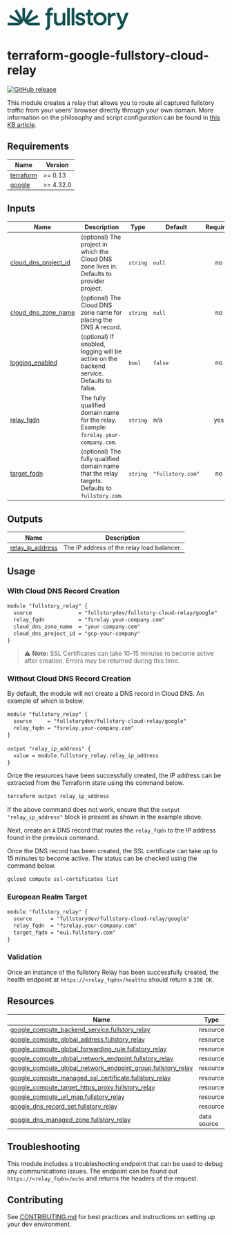 <a href="https://fullstory.com"><img src="https://github.com/fullstorydev/terraform-google-fullstory-cloud-relay/blob/main/assets/fs-logo.png?raw=true"></a>

# terraform-google-fullstory-cloud-relay

[![GitHub release](https://img.shields.io/github/release/fullstorydev/terraform-google-fullstory-cloud-relay.svg)](https://github.com/fullstorydev/terraform-google-fullstory-cloud-relay/releases/)


This module creates a relay that allows you to route all captured fullstory traffic
from your users’ browser directly through your own domain. More information on the philosophy and 
script configuration can be found in [this KB article](https://help.fullstory.com/hc/en-us/articles/360046112593-How-to-send-captured-traffic-to-your-First-Party-Domain-using-fullstory-Relay).

<!-- BEGIN_TF_DOCS -->
## Requirements

| Name | Version |
|------|---------|
| <a name="requirement_terraform"></a> [terraform](#requirement\_terraform) | >= 0.13 |
| <a name="requirement_google"></a> [google](#requirement\_google) | >= 4.32.0 |

## Inputs

| Name | Description | Type | Default | Required |
|------|-------------|------|---------|:--------:|
| <a name="input_cloud_dns_project_id"></a> [cloud\_dns\_project\_id](#input\_cloud\_dns\_project\_id) | (optional) The project in which the Cloud DNS zone lives in. Defaults to provider project. | `string` | `null` | no |
| <a name="input_cloud_dns_zone_name"></a> [cloud\_dns\_zone\_name](#input\_cloud\_dns\_zone\_name) | (optional) The Cloud DNS zone name for placing the DNS A record. | `string` | `null` | no |
| <a name="input_logging_enabled"></a> [logging\_enabled](#input\_logging\_enabled) | (optional) If enabled, logging will be active on the backend service. Defaults to false. | `bool` | `false` | no |
| <a name="input_relay_fqdn"></a> [relay\_fqdn](#input\_relay\_fqdn) | The fully qualified domain name for the relay. Example: `fsrelay.your-company.com`. | `string` | n/a | yes |
| <a name="input_target_fqdn"></a> [target\_fqdn](#input\_target\_fqdn) | (optional) The fully qualified domain name that the relay targets. Defaults to `fullstory.com`. | `string` | `"fullstory.com"` | no |

## Outputs

| Name | Description |
|------|-------------|
| <a name="output_relay_ip_address"></a> [relay\_ip\_address](#output\_relay\_ip\_address) | The IP address of the relay load balancer. |

## Usage

### With Cloud DNS Record Creation

```hcl
module "fullstory_relay" {
  source               = "fullstorydev/fullstory-cloud-relay/google"
  relay_fqdn           = "fsrelay.your-company.com"
  cloud_dns_zone_name  = "your-company-com"
  cloud_dns_project_id = "gcp-your-company"
}
```

> :warning: **Note:** SSL Certificates can take 10-15 minutes to become active after creation. Errors may be returned during this time.

### Without Cloud DNS Record Creation

By default, the module will not create a DNS record in Cloud DNS. An example of which is below.

```hcl
module "fullstory_relay" {
  source     = "fullstorydev/fullstory-cloud-relay/google"
  relay_fqdn = "fsrelay.your-company.com"
}

output "relay_ip_address" {
  value = module.fullstory_relay.relay_ip_address
}
```

Once the resources have been successfully created, the IP address can be extracted from the Terraform state using the command below.

```bash
terraform output relay_ip_address
```

If the above command does not work, ensure that the `output "relay_ip_address"` block is present as shown in the example above.

Next, create an `A` DNS record that routes the `relay_fqdn` to the IP address found in the previous command.

Once the DNS record has been created, the SSL certificate can take up to 15 minutes to become active. The status can be checked using the command below.

```bash
gcloud compute ssl-certificates list
```

### European Realm Target

```hcl
module "fullstory_relay" {
  source      = "fullstorydev/fullstory-cloud-relay/google"
  relay_fqdn  = "fsrelay.your-company.com"
  target_fqdn = "eu1.fullstory.com"
}
```

### Validation
Once an instance of the fullstory Relay has been successfully created, the health endpoint at `https://<relay_fqdn>/healthz` should return a `200 OK`.

## Resources

| Name | Type |
|------|------|
| [google_compute_backend_service.fullstory_relay](https://registry.terraform.io/providers/hashicorp/google/latest/docs/resources/compute_backend_service) | resource |
| [google_compute_global_address.fullstory_relay](https://registry.terraform.io/providers/hashicorp/google/latest/docs/resources/compute_global_address) | resource |
| [google_compute_global_forwarding_rule.fullstory_relay](https://registry.terraform.io/providers/hashicorp/google/latest/docs/resources/compute_global_forwarding_rule) | resource |
| [google_compute_global_network_endpoint.fullstory_relay](https://registry.terraform.io/providers/hashicorp/google/latest/docs/resources/compute_global_network_endpoint) | resource |
| [google_compute_global_network_endpoint_group.fullstory_relay](https://registry.terraform.io/providers/hashicorp/google/latest/docs/resources/compute_global_network_endpoint_group) | resource |
| [google_compute_managed_ssl_certificate.fullstory_relay](https://registry.terraform.io/providers/hashicorp/google/latest/docs/resources/compute_managed_ssl_certificate) | resource |
| [google_compute_target_https_proxy.fullstory_relay](https://registry.terraform.io/providers/hashicorp/google/latest/docs/resources/compute_target_https_proxy) | resource |
| [google_compute_url_map.fullstory_relay](https://registry.terraform.io/providers/hashicorp/google/latest/docs/resources/compute_url_map) | resource |
| [google_dns_record_set.fullstory_relay](https://registry.terraform.io/providers/hashicorp/google/latest/docs/resources/dns_record_set) | resource |
| [google_dns_managed_zone.fullstory_relay](https://registry.terraform.io/providers/hashicorp/google/latest/docs/data-sources/dns_managed_zone) | data source |
<!-- END_TF_DOCS -->

## Troubleshooting

This module includes a troubleshooting endpoint that can be used to debug any communications issues. The endpoint can be found out `https://<relay_fqdn>/echo` and returns the headers of the request.

## Contributing
See [CONTRIBUTING.md](https://github.com/fullstorydev/terraform-google-fullstory-cloud-relay/blob/main/.github/CONTRIBUTING.md) for best practices and instructions on setting up your dev environment.
